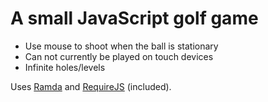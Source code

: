A small JavaScript golf game
============================

- Use mouse to shoot when the ball is stationary
- Can not currently be played on touch devices
- Infinite holes/levels

Uses [Ramda](http://ramdajs.com/0.14/index.html) and [RequireJS](http://requirejs.org/) (included).
